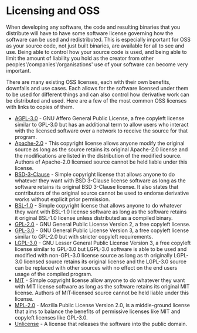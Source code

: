 # Licensing and OSS

When developing any software, the code and resulting binaries that you distribute will have to have some software license governing how the software can be used and redistributed. This is especially important for OSS as your source code, not just built binaries, are available for all to see and use. Being able to control how your source code is used, and being able to limit the amount of liability you hold as the creator from other peoples'/companies'/organisations' use of your software can become very important.

There are many existing OSS licenses, each with their own benefits, downfalls and use cases. Each allows for the software licensed under them to be used for different things and can also control how derivative work can be distributed and used. Here are a few of the most common OSS licenses with links to copies of them.

- [AGPL-3.0](licenses/AGPL-3.0) - GNU Affero General Public License, a free copyleft license similar to GPL-3.0 but has an additional term to allow users who interact with the licensed software over a network to receive the source for that program.
- [Apache-2.0](licenses/Apache-2.0) - This copyright license allows anyone modify the original source as long as the source retains its original Apache-2.0 license and the modifications are listed in the distribution of the modified source. Authors of Apache-2.0 licensed source cannot be held liable under this license.
- [BSD-3-Clause](licenses/BSD-3-Clause) - Simple copyright license that allows anyone to do whatever they want with BSD 3-Clause license software as long as the software retains its original BSD 3-Clause license. It also states that contributors of the original source cannot be used to endorse derivative works without explicit prior permission.
- [BSL-1.0](licenses/BSL-1.0) - Simple copyright license that allows anyone to do whatever they want with BSL-1.0 license software as long as the software retains it original BSL-1.0 license unless distributed as a compiled binary.
- [GPL-2.0](licenses/GPL-2.0) - GNU General Public License Version 2, a free copyleft license.
- [GPL-3.0](licenses/GPL-3.0) - GNU General Public License Version 3, a free copyleft license similar to GPL-2.0 but with stricter copyleft requirements.
- [LGPL-3.0](licenses/LGPL-3.0) - GNU Lesser General Public License Version 3, a free copyleft license similar to GPL-3.0 but LGPL-3.0 software is able to be used and modified with non-GPL-3.0 license source as long as th originally LGPL-3.0 licensed source retains its original license and the LGPL-3.0 source can be replaced with other sources with no effect on the end users usage of the compiled program.
- [MIT](licenses/MIT) - Simple copyright license allow anyone to do whatever they want with MIT license software as long as the software retains its original MIT license. Authors of MIT-licensed source cannot be held liable under this license.
- [MPL-2.0](licenses/MPL-2.0) - Mozilla Public License Version 2.0, is a middle-ground license that aims to balance the benefits of permissive licenses like MIT and copyleft licenses like GPL-3.0.
- [Unlicense](licenses/Unlicense) - A license that releases the software into the public domain.

